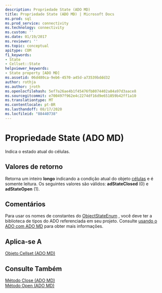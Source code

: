 ```yaml
---
description: Propriedade State (ADO MD)
title: Propriedade State (ADO MD) | Microsoft Docs
ms.prod: sql
ms.prod_service: connectivity
ms.technology: connectivity
ms.custom: ''
ms.date: 01/19/2017
ms.reviewer: ''
ms.topic: conceptual
apitype: COM
f1_keywords:
- State
- Cellset::State
helpviewer_keywords:
- State property [ADO MD]
ms.assetid: 06d480ca-9eb6-4570-a45d-a73539bddd32
author: rothja
ms.author: jroth
ms.openlocfilehash: 5ef7a26ae4b1f45476fb8074402a84a97d3aace8
ms.sourcegitcommit: e700497f962e4c2274df16d9e651059b42ff1a10
ms.translationtype: MT
ms.contentlocale: pt-BR
ms.lasthandoff: 08/17/2020
ms.locfileid: "88440738"
---
```

# <a name="state-property-ado-md"></a>Propriedade State (ADO MD)
Indica o estado atual do células.  
  
## <a name="return-values"></a>Valores de retorno  
 Retorna um inteiro **longo** indicando a condição atual do objeto [células](../../../ado/reference/ado-md-api/cellset-object-ado-md.md) e é somente leitura. Os seguintes valores são válidos: **adStateClosed** (0) e **adStateOpen** (1).  
  
## <a name="remarks"></a>Comentários  
 Para usar os nomes de constantes do [ObjectStateEnum](../../../ado/reference/ado-api/objectstateenum.md) , você deve ter a biblioteca de tipos do ADO referenciada em seu projeto. Consulte [usando o ADO com ADO MD](../../../ado/guide/multidimensional/using-ado-with-ado-md.md) para obter mais informações.  
  
## <a name="applies-to"></a>Aplica-se A  
 [Objeto Cellset (ADO MD)](../../../ado/reference/ado-md-api/cellset-object-ado-md.md)  
  
## <a name="see-also"></a>Consulte Também  
 [Método Close (ADO MD)](../../../ado/reference/ado-md-api/close-method-ado-md.md)   
 [Método Open (ADO MD)](../../../ado/reference/ado-md-api/open-method-ado-md.md)
